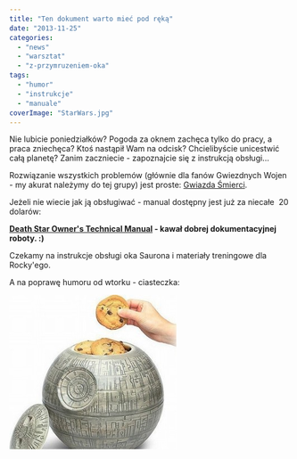 ```yaml
---
title: "Ten dokument warto mieć pod ręką"
date: "2013-11-25"
categories: 
  - "news"
  - "warsztat"
  - "z-przymruzeniem-oka"
tags: 
  - "humor"
  - "instrukcje"
  - "manuale"
coverImage: "StarWars.jpg"
---
```


Nie lubicie poniedziałków? Pogoda za oknem zachęca tylko do pracy, a praca zniechęca? Ktoś nastąpił Wam na odcisk? Chcielibyście unicestwić całą planetę? Zanim zaczniecie - zapoznajcie się z instrukcją obsługi...

Rozwiązanie wszystkich problemów (głównie dla fanów Gwiezdnych Wojen - my akurat należymy do tej grupy) jest proste: [Gwiazda Śmierci](http://pl.wikipedia.org/wiki/Gwiazda_%C5%9Amierci).

Jeżeli nie wiecie jak ją obsługiwać - manual dostępny jest już za niecałe  20 dolarów:

**[Death Star Owner's Technical Manual](http://www.amazon.com/dp/0804176612?tag=rebelscumcom) - kawał dobrej dokumentacyjnej roboty. :)**

Czekamy na instrukcje obsługi oka Saurona i materiały treningowe dla Rocky'ego.

A na poprawę humoru od wtorku - ciasteczka:

[![GwiazdaSmierci](images/GwiazdaSmierci-300x278.jpg)](http://techwriter.pl/wp-content/uploads/2013/11/GwiazdaSmierci.jpg)
